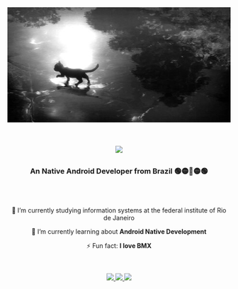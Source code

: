 <img src="./assets/monochromecat.jpg" alt="Banner do Projeto" style="width: 100%; height: 260px;"/>

<h1 align="center">
    <img src="https://readme-typing-svg.herokuapp.com/?font=Righteous&size=35&center=true&vCenter=true&width=500&color=FFFFFF&height=70&duration=4000&lines=Hi+There!+👋;+I'm+Lucas+Miranda!;" />
</h1>

<h3 align="center">An Native Android Developer from Brazil 🟢🟡🔵🟡🟢</h3>

 <br/>
<br/>

<div align="center">
 
 🔭 I’m currently studying information systems at the federal institute of Rio de Janeiro
 
 🌱 I’m currently learning about **Android Native Development**

⚡ Fun fact: **I love BMX**

 </div>

 <br/>
<br/>


<div align="center"> 
  <a href="mailto:lucas.miranda@gsuite.iff.edu.br">
    <img src="https://img.shields.io/badge/Gmail-333333?style=for-the-badge&logo=gmail&logoColor=red" />
  </a>
  <a href="https://linkedin.com/in/lucasmirandalm" target="_blank">
    <img src="https://img.shields.io/badge/LinkedIn-0077B5?style=for-the-badge&logo=linkedin&logoColor=white" target="_blank" />
  </a>
  <a href="lucasmirandaweb.netlify.app" target="_blank">
     <img src="https://img.shields.io/badge/Portfolio-FF5722?style=for-the-badge&logo=todoist&logoColor=white" target="_blank" />
  </a>
</div>
